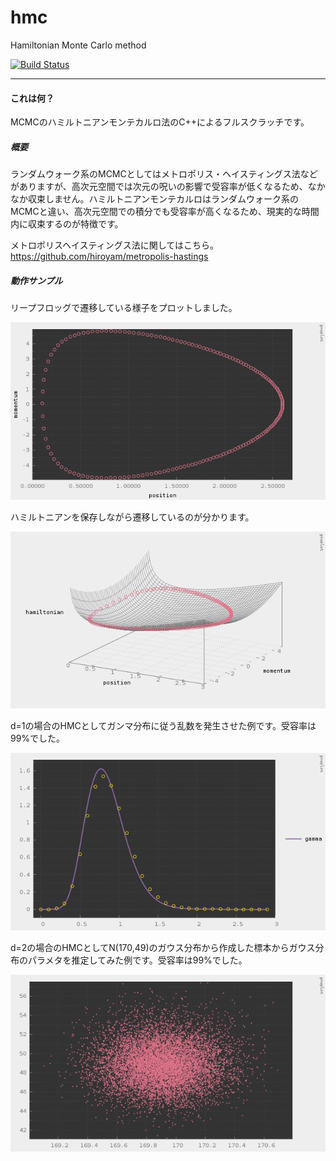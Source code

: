# hmc

Hamiltonian Monte Carlo method

[![Build Status](https://travis-ci.org/hiroyam/hmc.svg?branch=master)](https://travis-ci.org/hiroyam/hmc)

---

#### これは何？

MCMCのハミルトニアンモンテカルロ法のC++によるフルスクラッチです。

##### 概要

ランダムウォーク系のMCMCとしてはメトロポリス・ヘイスティングス法などがありますが、高次元空間では次元の呪いの影響で受容率が低くなるため、なかなか収束しません。ハミルトニアンモンテカルロはランダムウォーク系のMCMCと違い、高次元空間での積分でも受容率が高くなるため、現実的な時間内に収束するのが特徴です。

メトロポリスヘイスティングス法に関してはこちら。
https://github.com/hiroyam/metropolis-hastings

##### 動作サンプル

リープフロッグで遷移している様子をプロットしました。

![](images/plot1.png)

ハミルトニアンを保存しながら遷移しているのが分かります。

![](images/plot2.png)

d=1の場合のHMCとしてガンマ分布に従う乱数を発生させた例です。受容率は99%でした。

![](images/plot3.png)

d=2の場合のHMCとしてN(170,49)のガウス分布から作成した標本からガウス分布のパラメタを推定してみた例です。受容率は99%でした。

![](images/plot4.png)
